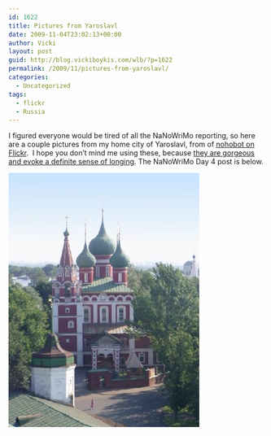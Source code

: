 ```yaml
---
id: 1622
title: Pictures from Yaroslavl
date: 2009-11-04T23:02:13+00:00
author: Vicki
layout: post
guid: http://blog.vickiboykis.com/wlb/?p=1622
permalink: /2009/11/pictures-from-yaroslavl/
categories:
  - Uncategorized
tags:
  - flickr
  - Russia
---
```

I figured everyone would be tired of all the NaNoWriMo reporting, so here are a couple pictures from my home city of Yaroslavl, from of [nohobot on Flickr](http://www.flickr.com/photos/nohobotic/sets/72157606272098632/).  I hope you don&#8217;t mind me using these, because [they are gorgeous and evoke a definite sense of longing](http://www.flickr.com/photos/nohobotic/sets/72157606272098632/). The NaNoWriMo Day 4 post is below.

[<img class="aligncenter size-full wp-image-1623" title="Yaroslavl3" src="https://raw.githubusercontent.com/veekaybee/wlb/gh-pages/assets/images/2009/11/Yaroslavl3.jpg" alt="Yaroslavl3" width="375" height="500" />](https://raw.githubusercontent.com/veekaybee/wlb/gh-pages/assets/images/2009/11/Yaroslavl3.jpg)